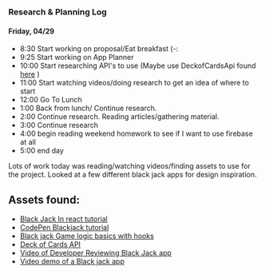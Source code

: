 ### Research & Planning Log
#### Friday, 04/29

* 8:30 Start working on proposal/Eat breakfast (-:
* 9:25 Start working on App Planner
* 10:00 Start researching API's to use (Maybe use DeckofCardsApi found [here](https://deckofcardsapi.com/) )
* 11:00 Start watching videos/doing research to get an idea of where to start
* 12:00 Go To Lunch
* 1:00 Back from lunch/ Continue research. 
* 2:00 Continue research. Reading articles/gathering material.
* 3:00 Continue research
* 4:00 begin reading weekend homework to see if I want to use firebase at all
* 5:00 end day

Lots of work today was reading/watching videos/finding assets to use for the project. Looked at a few different black jack apps for design inspiration. 
## Assets found:

* [Black Jack In react tutorial](https://react.rocks/example/Blackjack)
* [CodePen Blackjack tutorial](https://codepen.io/jeffleu/pen/MbVGmM?editors=0010)
* [Black jack Game logic basics with hooks](https://blog.devgenius.io/blackjack-game-logic-basics-built-with-react-hooks-8e7e41fbbb87)
* [Deck of Cards API](https://deckofcardsapi.com/)
* [Video of Developer Reviewing Black Jack app](https://www.youtube.com/watch?v=69fcMxk3pq0&t=1356s)
* [Video demo of a Black jack app](https://www.youtube.com/watch?v=Es5kJumQYdI&t=4s)